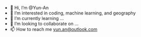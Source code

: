 - 👋 Hi, I’m @Yun-An
- 👀 I’m interested in coding, machine learning, and geography
- 🌱 I’m currently learning ...
- 💞️ I’m looking to collaborate on ...
- 📫 How to reach me yun.an@outlook.com

<!---
Yun-An2/Yun-An2 is a ✨ special ✨ repository because its `README.md` (this file) appears on your GitHub profile.
You can click the Preview link to take a look at your changes.
--->
